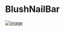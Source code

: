 ﻿# BlushNailBar
 [![image](https://github.com/user-attachments/assets/7f7faaff-079f-47a3-bf2b-ece36402d7fb)](url)

